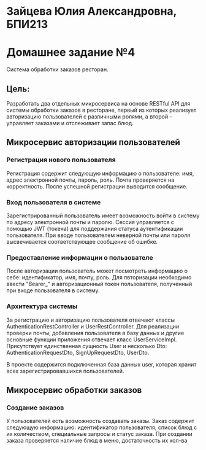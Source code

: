 # Зайцева Юлия Александровна, БПИ213

# Домашнее задание №4
Система обработки заказов ресторан.

## Цель: 
Разработать два отдельных микросервиса на основе RESTful API для системы обработки заказов в ресторане, первый из которых реализует авторизацию пользователей с различными ролями, а второй – управляет заказами и отслеживает запас блюд.

## Микросервис авторизации пользователей

### Регистрация нового пользователя
Регистрация содержит следующую информацию о пользователе: имя, адрес электронной почты, пароль, роль. Почта проверяется на корректность. После успешной регистрации выводится сообщение.

### Вход пользователя в системе
Зарегистрированный пользователь имеет возможность войти в систему по адресу электронной почты и паролю. Сессия управляется с помощью JWT (токена) для поддержания статуса аутентификации пользователя. При вводе пользователем неверной почты или пароля высвечивается соответствующее сообщение об ошибке.

### Предоставление информации о пользователе
После авторизации пользователь может посмотреть информацию о себе: идентификатор, имя, почту, роль. Для пвторизации необходимо ввести "Bearer_" и авторизационный токен пользователя, полученный при входе пользователя в систему.

### Архитектура системы
За регистрацию и авторизацию пользователя отвечают классы AuthenticationRestController и UserRestController. Для реализации проверки почты, добавления пользователя в базу данных и другие основные функции приложения отвечает класс UserServiceImpl. Присутствует единственная сущность User и несколько Dto: AuthenticationRequestDto, SignUpRequestDto, UserDto.

В проекте содержится подключенная база данных user, которая хранит всех зарегистрировавшихся пользователей.

## Микросервис обработки заказов

### Создание заказов
У пользователей есть возможность создавать заказы. Заказ содержит следующую информацию: идентификатор пользователя, список блюд с их количеством, специальные запросы и статус заказа. При создании заказа проверяется наличие блюд в меню, достаточность их кол-ва
